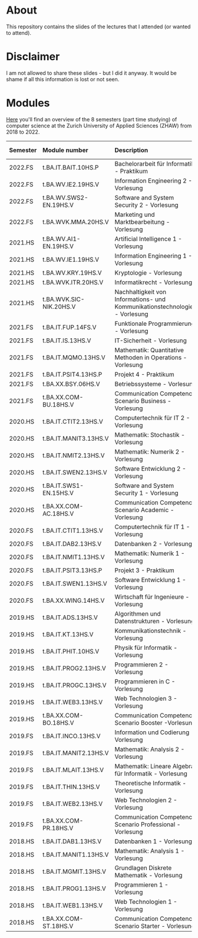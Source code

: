 # About

This repository contains the slides of the lectures that I attended (or wanted to attend).

# Disclaimer

I am not allowed to share these slides - but I did it anyway.
It would be shame if all this information is lost or not seen.

# Modules

[Here](https://github.com/yanicksenn/lectures/files/9040185/Modultafel_IT_TZ_HS18_mit_Anrechnung.pdf) you'll find an overview of the 8 semesters (part time studying) of computer science at the Zurich University of Applied Sciences (ZHAW) from 2018 to 2022.

**Semester**|**Module number**|**Description**|**Module group**
:------|:------|:------|:------
2022.FS|t.BA.IT.BAIT.10HS.P|Bachelorarbeit für Informatik - Praktikum|BA
2022.FS|t.BA.WV.IE2.19HS.V|Information Engineering 2 - Vorlesung|IT5
2022.FS|t.BA.WV.SWS2-EN.19HS.V|Software and System Security 2 - Vorlesung|IT5
2022.FS|t.BA.WVK.MMA.20HS.V|Marketing und Marktbearbeitung - Vorlesung|IT4
2021.HS|t.BA.WV.AI1-EN.19HS.V|Artificial Intelligence 1 - Vorlesung|IT5
2021.HS|t.BA.WV.IE1.19HS.V|Information Engineering 1 - Vorlesung|IT5
2021.HS|t.BA.WV.KRY.19HS.V|Kryptologie - Vorlesung|IT5
2021.HS|t.BA.WVK.ITR.20HS.V|Informatikrecht - Vorlesung|IT4
2021.HS|t.BA.WVK.SIC-NIK.20HS.V|Nachhaltigkeit von Informations- und Kommunikationstechnologien - Vorlesung|IT4
2021.FS|t.BA.IT.FUP.14FS.V|Funktionale Programmierung - Vorlesung|IT5
2021.FS|t.BA.IT.IS.13HS.V|IT-Sicherheit - Vorlesung|IT3
2021.FS|t.BA.IT.MQMO.13HS.V|Mathematik: Quantitative Methoden in Operations - Vorlesung|IT3
2021.FS|t.BA.IT.PSIT4.13HS.P|Projekt 4 - Praktikum|IT2
2021.FS|t.BA.XX.BSY.06HS.V|Betriebssysteme - Vorlesung|IT3
2021.FS|t.BA.XX.COM-BU.18HS.V|Communication Competence Scenario Business - Vorlesung|IT2
2020.HS|t.BA.IT.CTIT2.13HS.V|Computertechnik für IT 2 - Vorlesung|IT3
2020.HS|t.BA.IT.MANIT3.13HS.V|Mathematik: Stochastik - Vorlesung|IT3
2020.HS|t.BA.IT.NMIT2.13HS.V|Mathematik: Numerik 2 - Vorlesung|IT3
2020.HS|t.BA.IT.SWEN2.13HS.V|Software Entwicklung 2 - Vorlesung|IT3
2020.HS|t.BA.IT.SWS1-EN.15HS.V|Software and System Security 1 - Vorlesung|IT5
2020.HS|t.BA.XX.COM-AC.18HS.V|Communication Competence Scenario Academic - Vorlesung|IT2
2020.FS|t.BA.IT.CTIT1.13HS.V|Computertechnik für IT 1 - Vorlesung|IT3
2020.FS|t.BA.IT.DAB2.13HS.V|Datenbanken 2 - Vorlesung|IT3
2020.FS|t.BA.IT.NMIT1.13HS.V|Mathematik: Numerik 1 - Vorlesung|IT3
2020.FS|t.BA.IT.PSIT3.13HS.P|Projekt 3 - Praktikum|IT2
2020.FS|t.BA.IT.SWEN1.13HS.V|Software Entwicklung 1 - Vorlesung|IT3
2020.FS|t.BA.XX.WING.14HS.V|Wirtschaft für Ingenieure - Vorlesung|IT2
2019.HS|t.BA.IT.ADS.13HS.V|Algorithmen und Datenstrukturen - Vorlesung|IT1
2019.HS|t.BA.IT.KT.13HS.V|Kommunikationstechnik - Vorlesung|IT1
2019.HS|t.BA.IT.PHIT.10HS.V|Physik für Informatik - Vorlesung|IT3
2019.HS|t.BA.IT.PROG2.13HS.V|Programmieren 2 - Vorlesung|IT1
2019.HS|t.BA.IT.PROGC.13HS.V|Programmieren in C - Vorlesung|IT1
2019.HS|t.BA.IT.WEB3.13HS.V|Web Technologien 3 - Vorlesung|IT3
2019.HS|t.BA.XX.COM-BO.18HS.V|Communication Competence Scenario Booster -Vorlesung|IT1
2019.FS|t.BA.IT.INCO.13HS.V|Information und Codierung - Vorlesung|IT1
2019.FS|t.BA.IT.MANIT2.13HS.V|Mathematik: Analysis 2 - Vorlesung|IT1
2019.FS|t.BA.IT.MLAIT.13HS.V|Mathematik: Lineare Algebra für Informatik - Vorlesung|IT1
2019.FS|t.BA.IT.THIN.13HS.V|Theoretische Informatik - Vorlesung|IT1
2019.FS|t.BA.IT.WEB2.13HS.V|Web Technologien 2 - Vorlesung|IT1
2019.FS|t.BA.XX.COM-PR.18HS.V|Communication Competence Scenario Professional - Vorlesung|IT1
2018.HS|t.BA.IT.DAB1.13HS.V|Datenbanken 1 - Vorlesung|IT1
2018.HS|t.BA.IT.MANIT1.13HS.V|Mathematik: Analysis 1 - Vorlesung|IT1
2018.HS|t.BA.IT.MGMIT.13HS.V|Grundlagen Diskrete Mathematik - Vorlesung|IT1
2018.HS|t.BA.IT.PROG1.13HS.V|Programmieren 1 - Vorlesung|IT1
2018.HS|t.BA.IT.WEB1.13HS.V|Web Technologien 1 - Vorlesung|IT1
2018.HS|t.BA.XX.COM-ST.18HS.V|Communication Competence Scenario Starter - Vorlesung|IT1
